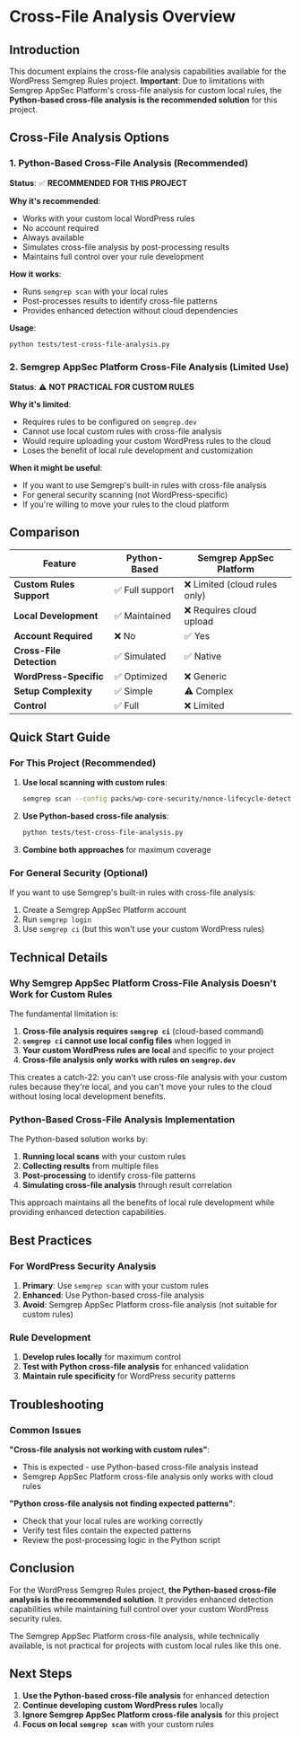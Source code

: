 # Cross-File Analysis Overview

## Introduction

This document explains the cross-file analysis capabilities available for the WordPress Semgrep Rules project. **Important**: Due to limitations with Semgrep AppSec Platform's cross-file analysis for custom local rules, the **Python-based cross-file analysis is the recommended solution** for this project.

## Cross-File Analysis Options

### 1. Python-Based Cross-File Analysis (Recommended)

**Status**: ✅ **RECOMMENDED FOR THIS PROJECT**

**Why it's recommended**:
- Works with your custom local WordPress rules
- No account required
- Always available
- Simulates cross-file analysis by post-processing results
- Maintains full control over your rule development

**How it works**:
- Runs `semgrep scan` with your local rules
- Post-processes results to identify cross-file patterns
- Provides enhanced detection without cloud dependencies

**Usage**:
```bash
python tests/test-cross-file-analysis.py
```

### 2. Semgrep AppSec Platform Cross-File Analysis (Limited Use)

**Status**: ⚠️ **NOT PRACTICAL FOR CUSTOM RULES**

**Why it's limited**:
- Requires rules to be configured on `semgrep.dev`
- Cannot use local custom rules with cross-file analysis
- Would require uploading your custom WordPress rules to the cloud
- Loses the benefit of local rule development and customization

**When it might be useful**:
- If you want to use Semgrep's built-in rules with cross-file analysis
- For general security scanning (not WordPress-specific)
- If you're willing to move your rules to the cloud platform

## Comparison

| Feature | Python-Based | Semgrep AppSec Platform |
|---------|--------------|-------------------------|
| **Custom Rules Support** | ✅ Full support | ❌ Limited (cloud rules only) |
| **Local Development** | ✅ Maintained | ❌ Requires cloud upload |
| **Account Required** | ❌ No | ✅ Yes |
| **Cross-File Detection** | ✅ Simulated | ✅ Native |
| **WordPress-Specific** | ✅ Optimized | ❌ Generic |
| **Setup Complexity** | ✅ Simple | ⚠️ Complex |
| **Control** | ✅ Full | ❌ Limited |

## Quick Start Guide

### For This Project (Recommended)

1. **Use local scanning with custom rules**:
   ```bash
   semgrep scan --config packs/wp-core-security/nonce-lifecycle-detection.yaml tests/safe-examples/nonce-lifecycle-safe.php
   ```

2. **Use Python-based cross-file analysis**:
   ```bash
   python tests/test-cross-file-analysis.py
   ```

3. **Combine both approaches** for maximum coverage

### For General Security (Optional)

If you want to use Semgrep's built-in rules with cross-file analysis:

1. Create a Semgrep AppSec Platform account
2. Run `semgrep login`
3. Use `semgrep ci` (but this won't use your custom WordPress rules)

## Technical Details

### Why Semgrep AppSec Platform Cross-File Analysis Doesn't Work for Custom Rules

The fundamental limitation is:

1. **Cross-file analysis requires `semgrep ci`** (cloud-based command)
2. **`semgrep ci` cannot use local config files** when logged in
3. **Your custom WordPress rules are local** and specific to your project
4. **Cross-file analysis only works with rules on `semgrep.dev`**

This creates a catch-22: you can't use cross-file analysis with your custom rules because they're local, and you can't move your rules to the cloud without losing local development benefits.

### Python-Based Cross-File Analysis Implementation

The Python-based solution works by:

1. **Running local scans** with your custom rules
2. **Collecting results** from multiple files
3. **Post-processing** to identify cross-file patterns
4. **Simulating cross-file analysis** through result correlation

This approach maintains all the benefits of local rule development while providing enhanced detection capabilities.

## Best Practices

### For WordPress Security Analysis

1. **Primary**: Use `semgrep scan` with your custom rules
2. **Enhanced**: Use Python-based cross-file analysis
3. **Avoid**: Semgrep AppSec Platform cross-file analysis (not suitable for custom rules)

### Rule Development

1. **Develop rules locally** for maximum control
2. **Test with Python cross-file analysis** for enhanced validation
3. **Maintain rule specificity** for WordPress security patterns

## Troubleshooting

### Common Issues

**"Cross-file analysis not working with custom rules"**:
- This is expected - use Python-based cross-file analysis instead
- Semgrep AppSec Platform cross-file analysis only works with cloud rules

**"Python cross-file analysis not finding expected patterns"**:
- Check that your local rules are working correctly
- Verify test files contain the expected patterns
- Review the post-processing logic in the Python script

## Conclusion

For the WordPress Semgrep Rules project, **the Python-based cross-file analysis is the recommended solution**. It provides enhanced detection capabilities while maintaining full control over your custom WordPress security rules.

The Semgrep AppSec Platform cross-file analysis, while technically available, is not practical for projects with custom local rules like this one.

## Next Steps

1. **Use the Python-based cross-file analysis** for enhanced detection
2. **Continue developing custom WordPress rules** locally
3. **Ignore Semgrep AppSec Platform cross-file analysis** for this project
4. **Focus on local `semgrep scan`** with your custom rules
